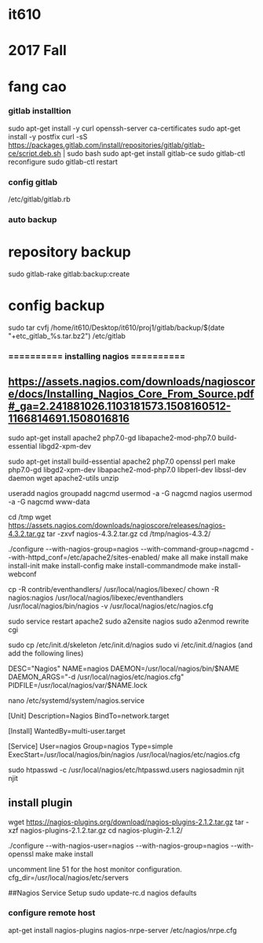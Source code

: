 # it610
# 2017 Fall
# fang cao

### gitlab installtion 
sudo apt-get install -y curl openssh-server ca-certificates
sudo apt-get install -y postfix
curl -sS https://packages.gitlab.com/install/repositories/gitlab/gitlab-ce/script.deb.sh | sudo bash
sudo apt-get install gitlab-ce
sudo gitlab-ctl reconfigure
sudo gitlab-ctl restart

### config gitlab

/etc/gitlab/gitlab.rb


### auto backup 
# repository backup
sudo gitlab-rake gitlab:backup:create

# config backup
sudo tar cvfj /home/it610/Desktop/it610/proj1/gitlab/backup/$(date "+etc_gitlab_%s.tar.bz2") /etc/gitlab




### ========== installing nagios ==========
##	https://assets.nagios.com/downloads/nagioscore/docs/Installing_Nagios_Core_From_Source.pdf#_ga=2.241881026.1103181573.1508160512-1166814691.1508016816


sudo apt-get install apache2 php7.0-gd libapache2-mod-php7.0 build-essential libgd2-xpm-dev

sudo apt-get install build-essential apache2 php7.0 openssl perl make php7.0-gd libgd2-xpm-dev libapache2-mod-php7.0 libperl-dev libssl-dev daemon wget apache2-utils unzip


useradd nagios
groupadd nagcmd
usermod -a -G nagcmd nagios
usermod -a -G nagcmd www-data


cd /tmp
wget https://assets.nagios.com/downloads/nagioscore/releases/nagios-4.3.2.tar.gz
tar -zxvf nagios-4.3.2.tar.gz
cd /tmp/nagios-4.3.2/


./configure --with-nagios-group=nagios --with-command-group=nagcmd --with-httpd_conf=/etc/apache2/sites-enabled/
make all
make install
make install-init
make install-config
make install-commandmode
make install-webconf


cp -R contrib/eventhandlers/ /usr/local/nagios/libexec/
chown -R nagios:nagios /usr/local/nagios/libexec/eventhandlers
/usr/local/nagios/bin/nagios -v /usr/local/nagios/etc/nagios.cfg

sudo service restart apache2 
sudo a2ensite nagios
sudo a2enmod rewrite cgi


sudo cp /etc/init.d/skeleton /etc/init.d/nagios
sudo vi /etc/init.d/nagios (and add the following lines)

DESC="Nagios"
NAME=nagios
DAEMON=/usr/local/nagios/bin/$NAME
DAEMON_ARGS="-d /usr/local/nagios/etc/nagios.cfg"
PIDFILE=/usr/local/nagios/var/$NAME.lock



nano /etc/systemd/system/nagios.service

[Unit]
Description=Nagios
BindTo=network.target

[Install]
WantedBy=multi-user.target

[Service]
User=nagios
Group=nagios
Type=simple
ExecStart=/usr/local/nagios/bin/nagios /usr/local/nagios/etc/nagios.cfg



sudo htpasswd -c /usr/local/nagios/etc/htpasswd.users nagiosadmin
njit
njit




## install plugin
wget https://nagios-plugins.org/download/nagios-plugins-2.1.2.tar.gz
tar -xzf nagios-plugins-2.1.2.tar.gz
cd nagios-plugin-2.1.2/

./configure --with-nagios-user=nagios --with-nagios-group=nagios --with-openssl
make
make install

uncomment line 51 for the host monitor configuration.
cfg_dir=/usr/local/nagios/etc/servers

##Nagios Service Setup
sudo update-rc.d nagios defaults





### configure remote host
apt-get install nagios-plugins nagios-nrpe-server
/etc/nagios/nrpe.cfg
